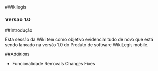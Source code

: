 #Wikilegis
### Versão 1.0

##Introdução

Esta sessão da Wiki tem como objetivo evidenciar tudo de novo que está sendo lançado na versão 1.0 do Produto de software WikiLegis mobile. 

##Additions
* Funcionalidade
Removals
Changes
Fixes

